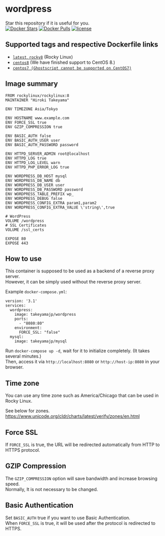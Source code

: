# wordpress
Star this repository if it is useful for you.  
[![Docker Stars](https://img.shields.io/docker/stars/takeyamajp/wordpress.svg)](https://hub.docker.com/r/takeyamajp/wordpress/)
[![Docker Pulls](https://img.shields.io/docker/pulls/takeyamajp/wordpress.svg)](https://hub.docker.com/r/takeyamajp/wordpress/)
[![license](https://img.shields.io/github/license/takeyamajp/docker-wordpress.svg)](https://github.com/takeyamajp/docker-wordpress/blob/master/LICENSE)

## Supported tags and respective Dockerfile links  
- [`latest`, `rocky8`](https://github.com/takeyamajp/docker-wordpress/blob/master/rocky8/Dockerfile) (Rocky Linux)
- [`centos8`](https://github.com/takeyamajp/docker-wordpress/blob/master/centos8/Dockerfile) (We have finished support to CentOS 8.)
- [`centos7 (Ghostscript cannot be supported on CentOS7)`](https://github.com/takeyamajp/docker-wordpress/blob/master/centos7/Dockerfile)

## Image summary
    FROM rockylinux/rockylinux:8  
    MAINTAINER "Hiroki Takeyama"
    
    ENV TIMEZONE Asia/Tokyo
    
    ENV HOSTNAME www.example.com  
    ENV FORCE_SSL true  
    ENV GZIP_COMPRESSION true
    
    ENV BASIC_AUTH false  
    ENV BASIC_AUTH_USER user  
    ENV BASIC_AUTH_PASSWORD password
    
    ENV HTTPD_SERVER_ADMIN root@localhost  
    ENV HTTPD_LOG true  
    ENV HTTPD_LOG_LEVEL warn  
    ENV HTTPD_PHP_ERROR_LOG true
    
    ENV WORDPRESS_DB_HOST mysql  
    ENV WORDPRESS_DB_NAME db  
    ENV WORDPRESS_DB_USER user  
    ENV WORDPRESS_DB_PASSWORD password  
    ENV WORDPRESS_TABLE_PREFIX wp_  
    ENV WORDPRESS_DEBUG false  
    ENV WORDPRESS_CONFIG_EXTRA param1,param2  
    ENV WORDPRESS_CONFIG_EXTRA_VALUE \'string\',true
    
    # WordPress  
    VOLUME /wordpress  
    # SSL Certificates  
    VOLUME /ssl_certs
    
    EXPOSE 80  
    EXPOSE 443

## How to use
This container is supposed to be used as a backend of a reverse proxy server.  
However, it can be simply used without the reverse proxy server.

Example `docker-compose.yml`:

    version: '3.1'  
    services:  
      wordpress:  
        image: takeyamajp/wordpress  
        ports:  
          - "8080:80"  
        environment:  
          FORCE_SSL: "false"  
      mysql:  
        image: takeyamajp/mysql  

Run `docker-compose up -d`, wait for it to initialize completely. (It takes several minutes.)  
Then, access it via `http://localhost:8080` or `http://host-ip:8080` in your browser.

## Time zone
You can use any time zone such as America/Chicago that can be used in Rocky Linux.  

See below for zones.  
https://www.unicode.org/cldr/charts/latest/verify/zones/en.html

## Force SSL
If `FORCE_SSL` is true, the URL will be redirected automatically from HTTP to HTTPS protocol.

## GZIP Compression
The `GZIP_COMPRESSION` option will save bandwidth and increase browsing speed.  
Normally, It is not necessary to be changed.

## Basic Authentication
Set `BASIC_AUTH` true if you want to use Basic Authentication.  
When `FORCE_SSL` is true, it will be used after the protocol is redirected to HTTPS.
